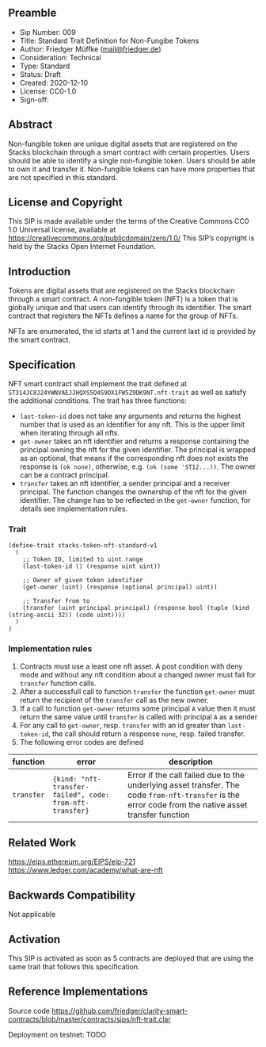 ## Preamble

- Sip Number: 009
- Title: Standard Trait Definition for Non-Fungibe Tokens
- Author: Friedger Müffke (mail@friedger.de)
- Consideration: Technical
- Type: Standard
- Status: Draft
- Created: 2020-12-10
- License: CC0-1.0
- Sign-off:

## Abstract

Non-fungible token are unique digital assets that are registered on the Stacks blockchain through a smart contract with certain properties.
Users should be able to identify a single non-fungible token. Users should be able to own it and transfer it. Non-fungible tokens can have more properties
that are not specified in this standard.

## License and Copyright

This SIP is made available under the terms of the Creative Commons CC0 1.0 Universal license, available at https://creativecommons.org/publicdomain/zero/1.0/
This SIP’s copyright is held by the Stacks Open Internet Foundation.

## Introduction

Tokens are digital assets that are registered on the Stacks blockchain through a smart contract. A non-fungible token (NFT) is a token that is globally unique and that users can identify through its identifier. The smart contract that registers the NFTs defines a name for the group of NFTs.

NFTs are enumerated, the id starts at 1 and the current last id is provided by the smart contract.

## Specification

NFT smart contract shall implement the trait defined at `ST314JC8J24YWNVAEJJHQXS5Q4S9DX1FW5Z9DK9NT.nft-trait` as well as satisfy the additional conditions.
The trait has three functions:
* `last-token-id` does not take any arguments and returns the highest number that is used as an identifier for any nft. This is the upper limit when iterating through all nfts.
* `get-owner` takes an nft identifier and returns a response containing the principal owning the nft for the given identifier. The principal is wrapped as an optional, that means if the corresponding nft does not exists the response is `(ok none)`, otherwise, e.g. `(ok (some 'ST12...))`. The owner can be a contract principal.
* `transfer` takes an nft identifier, a sender principal and a receiver principal. The function changes the ownership of the nft for the given identifier. The change has to be reflected in the `get-owner` function, for details see implementation rules.

### Trait

```
(define-trait stacks-token-nft-standard-v1
  (
    ;; Token ID, limited to uint range
    (last-token-id () (response uint uint))

    ;; Owner of given token identifier
    (get-owner (uint) (response (optional principal) uint))

    ;; Transfer from to
    (transfer (uint principal principal) (response bool (tuple (kind (string-ascii 32)) (code uint))))
  )
)
```

### Implementation rules

1. Contracts must use a least one nft asset. A post condition with deny mode and without any nft condition about a changed owner must fail for `transfer` function calls.
1. After a successfull call to function `transfer` the function `get-owner` must return the recipient of the `transfer` call as the new owner.
1. If a call to function `get-owner` returns some principal `A` value then it must return the same value until `transfer` is called with principal `A` as a sender
1. For any call to `get-owner`, resp. `transfer` with an id greater than `last-token-id`, the call should return a response `none`, resp. failed transfer. 
1. The following error codes are defined

| function | error | description |
|----------|-------|-------------| 
|`transfer`|`{kind: "nft-transfer-failed", code: from-nft-transfer}`| Error if the call failed due to the underlying asset transfer. The code `from-nft-transfer` is the error code from the native asset transfer function|

## Related Work

https://eips.ethereum.org/EIPS/eip-721
https://www.ledger.com/academy/what-are-nft

## Backwards Compatibility

Not applicable

## Activation

This SIP is activated as soon as 5 contracts are deployed that are using the same trait that follows this specification.

## Reference Implementations

Source code
https://github.com/friedger/clarity-smart-contracts/blob/master/contracts/sips/nft-trait.clar

Deployment on testnet: TODO
